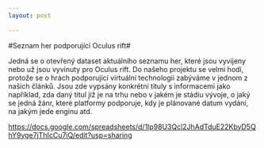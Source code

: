 ```yaml
---
layout: post
 
---
```


#Seznam her podporující Oculus rift#

Jedná se o otevřený dataset aktuálního seznamu her, které jsou vyvíjeny nebo už jsou vyvinuty pro Oculus rift. Do našeho projektu se velmi hodí, protože se o hrách podporující virtuální technologii zabýváme v jednom z našich článků. Jsou zde vypsány konkrétní tituly s informacemi jako například, zda daný titul již je na trhu nebo v jakém je stádiu vývoje, o jaký se jedná žánr, které platformy podporuje, kdy je plánované datum vydání, na jakým jede enginu atd.  

<https://docs.google.com/spreadsheets/d/1lp98U3Qcl2JhAdTduE22KbyD5QhY9yge7jThIcCu7iQ/edit?usp=sharing>
